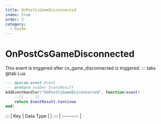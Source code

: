 ```yaml
---
title: OnPostCsGameDisconnected
index: true
order: 2
category:
  - Guide
---
```


# OnPostCsGameDisconnected
This event is triggered after cs_game_disconnected is triggered.
::: tabs
@tab Lua
```lua
--- @param event Event
--- @return number EventResult
AddEventHandler("OnPostCsGameDisconnected", function(event)
    --[[ ... ]]
    return EventResult.Continue
end)
```

:::
| Key | Data Type |
| :-: | :-------: |